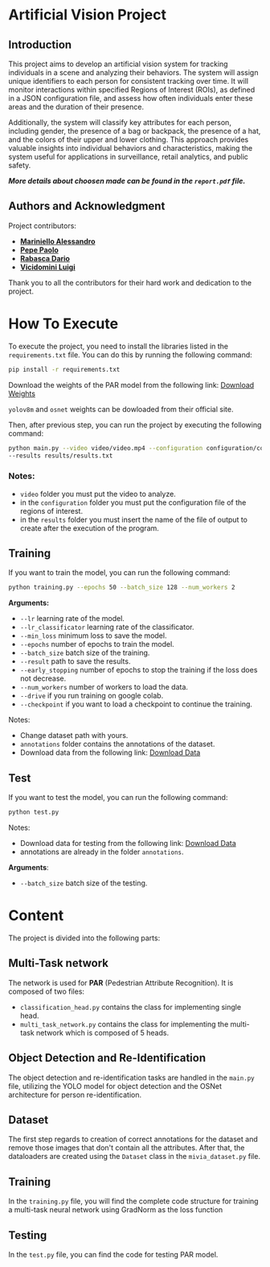 # Artificial Vision Project
## Introduction
This project aims to develop an artificial vision system for tracking individuals in a scene 
and analyzing their behaviors. The system will assign unique identifiers to each person 
for consistent tracking over time. It will monitor interactions within specified Regions of Interest (ROIs), 
as defined in a JSON configuration file, and assess how often individuals enter these areas 
and the duration of their presence.

Additionally, the system will classify key attributes for each person, including gender, 
the presence of a bag or backpack, the presence of a hat, and the colors of their upper and lower clothing. 
This approach provides valuable insights into individual behaviors and characteristics, 
making the system useful for applications in surveillance, retail analytics, and public safety.

_**More details about choosen made can be found in the `report.pdf` file.**_

## Authors and Acknowledgment
Project contributors:
- **[Mariniello Alessandro](https://github.com/alexmariniello)**
- **[Pepe Paolo](https://github.com/paolopepe00)**
- **[Rabasca Dario](https://github.com/Dariorab)**
- **[Vicidomini Luigi](https://github.com/luigivicidomini)**

Thank you to all the contributors for their hard work and dedication to the project.

# How To Execute
To execute the project, you need to install the libraries listed in the `requirements.txt` file. 
You can do this by running the following command:

```bash
pip install -r requirements.txt
```

Download the weights of the PAR model from the following link:
[Download Weights](https://drive.google.com/file/d/1AjH-RlhfxMVpTJfsasAFuB0Ww8DYvgA0/view?usp=drive_link)

`yolov8m` and `osnet` weights can be dowloaded from their official site.

Then, after previous step,
you can run the project by executing the following command:

```bash
python main.py --video video/video.mp4 --configuration configuration/configuration.txt
--results results/results.txt
```

### Notes:
* `video` folder you must put the video to analyze.
* in the `configuration` folder you must put the configuration file of the regions of interest.
* in the `results` folder you must insert the name of the file of output to create after the execution of the program.



## Training
If you want to train the model, you can run the following command:

```bash
python training.py --epochs 50 --batch_size 128 --num_workers 2
```

**Arguments:**
* `--lr` learning rate of the model.
* `--lr_classificator` learning rate of the classificator.
* `--min_loss` minimum loss to save the model.
* `--epochs` number of epochs to train the model.
* `--batch_size` batch size of the training.
* `--result` path to save the results.
* `--early_stopping` number of epochs to stop the training if the loss does not decrease.
* `--num_workers` number of workers to load the data.
* `--drive` if you run training on google colab.
* `--checkpoint` if you want to load a checkpoint to continue the training.


Notes:
* Change dataset path with yours.
* `annotations` folder contains the annotations of the dataset.
* Download data from the following link:
[Download Data](https://drive.google.com/file/d/1JPIhm5zvWSwYjAdr7rKhrNDF1D9fefPa/view?usp=sharing)


## Test
If you want to test the model, you can run the following command:

```bash
python test.py
```

Notes:
* Download data for testing from the following link:
[Download Data](https://drive.google.com/file/d/1JPIhm5zvWSwYjAdr7rKhrNDF1D9fefPa/view?usp=drive_link)
* annotations are already in the folder `annotations`.

**Arguments**:
* `--batch_size` batch size of the testing.

# Content
The project is divided into the following parts:

## Multi-Task network
The network is used for **PAR** (Pedestrian Attribute Recognition). 
It is composed of two files:
* `classification_head.py` contains the class for implementing single head.
* `multi_task_network.py` contains the class for implementing the multi-task network
which is composed of 5 heads.

## Object Detection and Re-Identification
The object detection and re-identification tasks are handled in the `main.py` file, 
utilizing the YOLO model for object detection and the OSNet architecture 
for person re-identification.

## Dataset
The first step regards to creation of correct annotations
for the dataset and remove those images that don't contain all the attributes.
After that, the dataloaders are created using the `Dataset` class 
in the `mivia_dataset.py` file.

## Training
In the `training.py` file, you will find the complete code structure 
for training a multi-task neural network using GradNorm as the loss function

## Testing
In the `test.py` file, you can find the code for testing PAR model.







